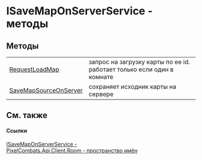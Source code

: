 # ISaveMapOnServerService - методы




## Методы
<table>
<tr>
<td><a href="4c18d274-0780-0360-b593-1960767dfa99">RequestLoadMap</a></td>
<td>запрос на загрузку карты по ее id. работает только если один в комнате</td></tr>
<tr>
<td><a href="1fbac30e-b40a-558f-9083-6a36c1ece155">SaveMapSourceOnServer</a></td>
<td>сохраняет исходник карты на сервере</td></tr>
</table>

## См. также


#### Ссылки
<a href="3fc846ff-bcd1-19d2-79d0-3948b9dc6297">ISaveMapOnServerService - </a>  
<a href="ae0b8640-dd1d-0039-1e89-8be4e4f22931">PixelCombats.Api.Client.Room - пространство имён</a>  
